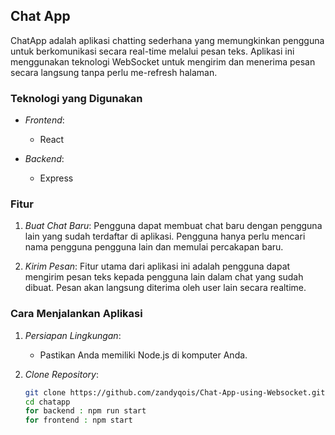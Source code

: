 ## Chat App

ChatApp adalah aplikasi chatting sederhana yang memungkinkan pengguna untuk berkomunikasi secara real-time melalui pesan teks. Aplikasi ini menggunakan teknologi WebSocket untuk mengirim dan menerima pesan secara langsung tanpa perlu me-refresh halaman.

### Teknologi yang Digunakan

- *Frontend*:
  - React

- *Backend*:
  - Express

### Fitur

1. *Buat Chat Baru*: Pengguna dapat membuat chat baru dengan pengguna lain yang sudah terdaftar di aplikasi. Pengguna hanya perlu mencari nama pengguna pengguna lain dan memulai percakapan baru.

2. *Kirim Pesan*: Fitur utama dari aplikasi ini adalah pengguna dapat mengirim pesan teks kepada pengguna lain dalam chat yang sudah dibuat. Pesan akan langsung diterima oleh user lain secara realtime.

### Cara Menjalankan Aplikasi

1. *Persiapan Lingkungan*:
   - Pastikan Anda memiliki Node.js di komputer Anda.

2. *Clone Repository*:
   ```bash
   git clone https://github.com/zandyqois/Chat-App-using-Websocket.git
   cd chatapp
   for backend : npm run start
   for frontend : npm start

